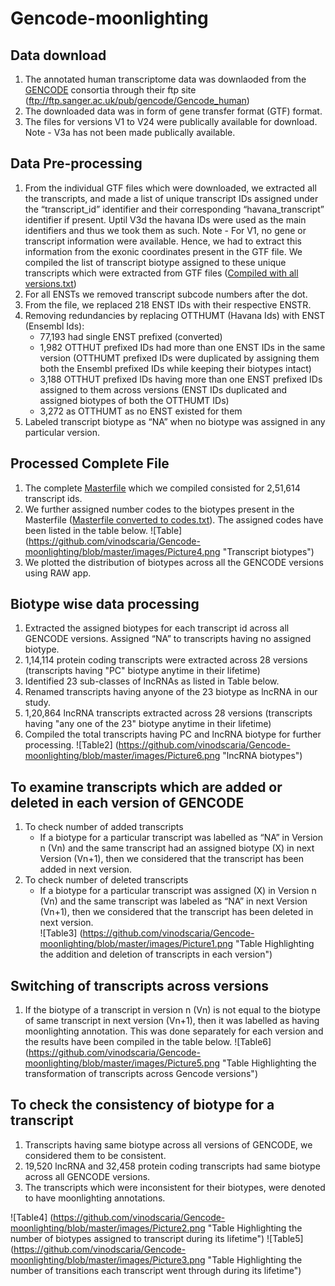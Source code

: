 # Gencode-moonlighting

## Data download
1. The annotated human transcriptome data was downlaoded from the [GENCODE](http://www.gencodegenes.org/) consortia through their ftp site (ftp://ftp.sanger.ac.uk/pub/gencode/Gencode_human)
2. The downloaded data was in form of gene transfer format (GTF) format.
3. The files for versions V1 to V24 were publically available for download. Note -  V3a has not been made publically available.

## Data Pre-processing
1. From the individual GTF files which were downloaded, we extracted all the transcripts, and made a list of unique transcript IDs assigned under the “transcript_id” identifier and their corresponding “havana_transcript” identifier if present. Uptil V3d the havana IDs were used as the main identifiers and thus we took them as such. Note - For V1, no gene or transcript information were available. Hence, we  had to extract this information from the exonic coordinates present in the GTF file. We compiled the list of transcript biotype assigned to these unique transcripts which were extracted from GTF files ([Compiled with all versions.txt](https://github.com/vinodscaria/Gencode-moonlighting/blob/master/Files/Compiled%20with%20all%20versions.rar))
2. For all ENSTs we removed transcript subcode numbers after the dot.
3. From the file,  we replaced 218 ENST IDs with their respective ENSTR. 
4. Removing redundancies by replacing OTTHUMT (Havana Ids) with ENST (Ensembl Ids):
	* 77,193 had single ENST prefixed (converted)
	* 1,982 OTTHUT prefixed  IDs had more than one ENST IDs in the same version (OTTHUMT prefixed IDs were duplicated by assigning them both the Ensembl prefixed IDs while keeping their biotypes intact) 
	* 3,188 OTTHUT prefixed IDs having more than one ENST prefixed IDs assigned to them across versions (ENST IDs duplicated and assigned biotypes of both the OTTHUMT IDs)
	* 3,272  as OTTHUMT as no ENST existed for them
5. Labeled transcript biotype as “NA” when no biotype was assigned in any particular version.  

## Processed Complete File 
1. The complete [Masterfile](https://github.com/vinodscaria/Gencode-moonlighting/blob/master/Files/Masterfile.zip) which we compiled consisted for 2,51,614 transcript ids.
2. We further assigned number codes to the biotypes present in the Masterfile ([Masterfile converted to codes.txt](https://github.com/vinodscaria/Gencode-moonlighting/blob/master/Files/Masterfile%20converted%20to%20codes.zip)). The assigned codes have been listed in the table below. 
 ![Table] (https://github.com/vinodscaria/Gencode-moonlighting/blob/master/images/Picture4.png "Transcript biotypes")  
3. We plotted the distribution of biotypes across all the GENCODE versions using RAW app.

## Biotype wise data processing
1. Extracted the assigned biotypes for each transcript id across all GENCODE versions. Assigned “NA” to transcripts having no assigned biotype.
2. 1,14,114 protein coding transcripts were extracted across 28 versions (transcripts having "PC" biotype anytime in their lifetime)
3. Identified 23 sub-classes of lncRNAs as listed in Table below.
4. Renamed transcripts having anyone of the 23 biotype as lncRNA in our study.
5. 1,20,864  lncRNA transcripts extracted across 28 versions (transcripts having "any one of the 23" biotype anytime in their lifetime)
6. Compiled the total transcripts having PC and lncRNA biotype for further processing.
![Table2] (https://github.com/vinodscaria/Gencode-moonlighting/blob/master/images/Picture6.png "lncRNA biotypes")  

## To examine transcripts which are added or deleted in each version of GENCODE
1. To check number of added transcripts
	* If a biotype for a particular transcript was labelled as “NA” in Version n (Vn) and the same transcript had an assigned biotype (X) in next Version (Vn+1), then we considered that the transcript has been added in next version.
2. To check number of deleted transcripts
	* If a biotype for a particular transcript was assigned (X) in Version n (Vn) and the same transcript was labeled as “NA”  in next Version (Vn+1), then we considered that the transcript has been deleted in next version. 					
![Table3] (https://github.com/vinodscaria/Gencode-moonlighting/blob/master/images/Picture1.png "Table Highlighting the addition and deletion of transcripts in each version")  

## Switching of transcripts across versions
1. If the biotype of a transcript in version n (Vn) is not equal to the biotype of same transcript in next version (Vn+1), then it was labelled as having moonlighting annotation. This was done separately for each version and the results have been compiled in the table below. 
![Table6] (https://github.com/vinodscaria/Gencode-moonlighting/blob/master/images/Picture5.png "Table Highlighting the transformation of transcripts across Gencode versions")

## To check the consistency of biotype for a transcript
1. Transcripts having same biotype across all versions of GENCODE, we considered them to be consistent.
2. 19,520 lncRNA  and 32,458 protein coding transcripts had same biotype across all GENCODE versions.
3. The transcripts which were inconsistent for their biotypes, were denoted to have moonlighting annotations.

![Table4] (https://github.com/vinodscaria/Gencode-moonlighting/blob/master/images/Picture2.png "Table Highlighting the number of biotypes assigned to transcript during its lifetime")    					![Table5] (https://github.com/vinodscaria/Gencode-moonlighting/blob/master/images/Picture3.png "Table Highlighting the number of transitions each transcript went through during its lifetime")




